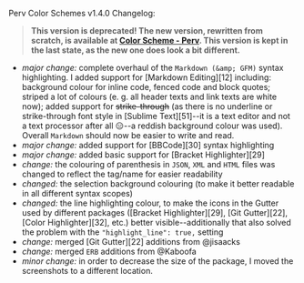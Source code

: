 Perv Color Schemes v1.4.0 Changelog:

> **This version is deprecated! The new version, rewritten from scratch, is available at [Color Scheme - Perv](https://github.com/micck/perv-colorscheme). This version is kept in the last state, as the new one does look a bit different.**

- _major change:_ complete overhaul of the `Markdown (&amp; GFM)` syntax highlighting.  I added support for [Markdown Editing][12] including: background colour for inline code, fenced code and block quotes; striped a lot of colours (e. g. all header texts and link texts are white now); added support for ~~strike-through~~ (as there is no underline or strike-through font style in [Sublime Text][51]--it is a text editor and not a text processor after all :expressionless:--a reddish background colour was used).  Overall `Markdown` should now be easier to write and read.
- _major change:_ added support for [BBCode][30] syntax highlighting
- _major change:_ added basic support for [Bracket Highlighter][29]
- _change:_ the colouring of parenthesis in  `JSON`, `XML` and `HTML` files was changed to reflect the tag/name for easier readability
- _changed:_ the selection background colouring (to make it better readable in all different syntax scopes)
- _changed:_ the line highlighting colour, to make the icons in the Gutter used by different packages ([Bracket Highlighter][29], [Git Gutter][22], [Color Highlighter][32], etc.) better visible--additionally that also solved the problem with the `"highlight_line": true,` setting
- _change:_ merged [Git Gutter][22] additions from @jisaacks
- _change:_ merged `ERB` additions from @Kaboofa
- _minor change:_ in order to decrease the size of the package, I moved the screenshots to a different location.
